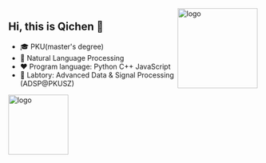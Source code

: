 
<!--
**gengyanlei/gengyanlei** is a ✨ _special_ ✨ repository because its `README.md` (this file) appears on your GitHub profile.

Here are some ideas to get you started:

- 🔭 I’m currently working on ...
- 🌱 I’m currently learning ...
- 👯 I’m looking to collaborate on ...
- 🤔 I’m looking for help with ...
- 💬 Ask me about ...
- 📫 How to reach me: ...
- 😄 Pronouns: ...
- ⚡ Fun fact: ...
- 用于显示编程语言比例
- [![Top Langs](https://github-readme-stats.vercel.app/api/top-langs/?username=gengyanlei&layout=compact)](https://github.com/gengyanlei/github-readme-stats)
- 黑色背景显示stars
- ![leilei's github stats](https://github-readme-stats.vercel.app/api?username=gengyanlei&show_icons=true&theme=radical)
- ![leilei's github stats](https://github-readme-stats.vercel.app/api?username=gengyanlei&show_icons=true)
-->

<img src="https://github-readme-stats.vercel.app/api?username=yeeeqichen&show_icons=true" alt="logo" height="160" align="right" style="margin: 5px; margin-bottom: 20px;" />

## Hi, this is Qichen 👋
- 🎓 PKU(master's degree)
- 🔭 Natural Language Processing
- ❤  Program language: Python C++ JavaScript 
- 🔭 Labtory: Advanced Data & Signal Processing (ADSP@PKUSZ)

<img src="https://github-profile-trophy.vercel.app/?username=yeeeqichen&theme=flat" alt="logo" height="120" align="center" style="margin: auto; margin-bottom: 20px;" />

